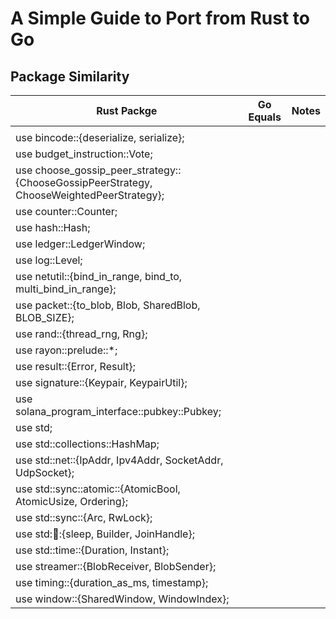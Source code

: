 # A Simple Guide to Port from Rust to Go

## Package Similarity

| Rust Packge         | Go Equals           | Notes  |
| ------------- |:-------------:| -----:|
|   |   |   |
| use bincode::{deserialize, serialize}; |   |   |
| use budget_instruction::Vote; |   |   |
| use choose_gossip_peer_strategy::{ChooseGossipPeerStrategy, ChooseWeightedPeerStrategy}; |   |   |
| use counter::Counter;  |   |   |
| use hash::Hash;  |   |   |
| use ledger::LedgerWindow; |   |   |
| use log::Level; |   |   |
| use netutil::{bind_in_range, bind_to, multi_bind_in_range}; |   |   |
| use packet::{to_blob, Blob, SharedBlob, BLOB_SIZE}; |   |   |
| use rand::{thread_rng, Rng}; |   |   |
| use rayon::prelude::*; |   |   |
| use result::{Error, Result}; |   |   |
| use signature::{Keypair, KeypairUtil}; |   |   |
| use solana_program_interface::pubkey::Pubkey; |   |   |
| use std; |   |   |
| use std::collections::HashMap; |   |   |
| use std::net::{IpAddr, Ipv4Addr, SocketAddr, UdpSocket}; |   |   |
| use std::sync::atomic::{AtomicBool, AtomicUsize, Ordering}; |   |   |
| use std::sync::{Arc, RwLock}; |   |   |
| use std::thread::{sleep, Builder, JoinHandle}; |   |   |
| use std::time::{Duration, Instant}; |   |   |
| use streamer::{BlobReceiver, BlobSender}; |   |   |
| use timing::{duration_as_ms, timestamp}; |   |   |
| use window::{SharedWindow, WindowIndex}; |   |   |